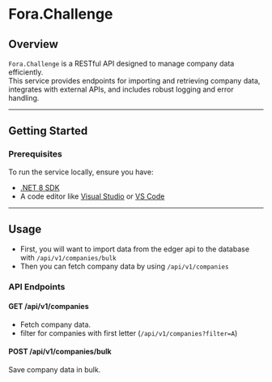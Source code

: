 # Fora.Challenge

## Overview

`Fora.Challenge` is a RESTful API designed to manage company data efficiently.  
This service provides endpoints for importing and retrieving company data, integrates with external APIs, and includes robust logging and error handling.

---

## Getting Started

### Prerequisites

To run the service locally, ensure you have:
- [.NET 8 SDK](https://dotnet.microsoft.com/)
- A code editor like [Visual Studio](https://visualstudio.microsoft.com/) or [VS Code](https://code.visualstudio.com/)

---

## Usage

- First, you will want to import data from the edger api to the database with `/api/v1/companies/bulk`
- Then you can fetch company data by using `/api/v1/companies`

### API Endpoints

#### GET /api/v1/companies
- Fetch company data.
- filter for companies with first letter (`/api/v1/companies?filter=A`)

#### POST /api/v1/companies/bulk
Save company data in bulk.
